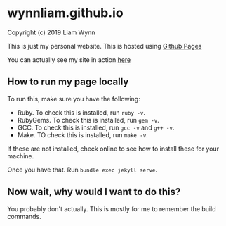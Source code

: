 # wynnliam.github.io
Copyright (c) 2019 Liam Wynn

This is just my personal website. This is hosted using [Github Pages](https://pages.github.com)

You can actually see my site in action [here](https://wynnliam.github.io)

## How to run my page locally
To run this, make sure you have the following:
* Ruby. To check this is installed, run `ruby -v`.
* RubyGems. To check this is installed, run `gem -v`.
* GCC. To check this is installed, run `gcc -v` and `g++ -v`.
* Make. TO check this is installed, run `make -v`.

If these are not installed, check online to see how to install these for your
machine.

Once you have that. Run `bundle exec jekyll serve`.

## Now wait, why would I want to do this?
You probably don't actually. This is mostly for me to remember the build commands.
